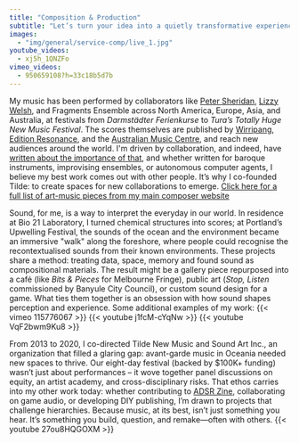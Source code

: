 ```yaml
---
title: "Composition & Production"
subtitle: "Let’s turn your idea into a quietly transformative experience that is creatively uncompromising."
images:
  - "img/general/service-comp/live_1.jpg"
youtube_videos:
  - xj5h_1QNZFo
vimeo_videos:
  - 950659108?h=33c18b5d7b
---
```

My music has been performed by collaborators like [Peter Sheridan](https://www.marriedflutes.net/), [Lizzy Welsh](https://www.lizzywelsh.com/), and Fragments Ensemble across North America, Europe, Asia, and Australia, at festivals from *Darmstädter Ferienkurse* to *Tura’s Totally Huge New Music Festival*. The scores themselves are published by [Wirripang](https://www.australiancomposers.com), [Edition Resonance](https://www.edition-resonance.xyz), and the [Australian Music Centre](https://www.australianmusiccentre.com.au), and reach new audiences around the world. I'm driven by collaboration, and indeed, have [written about the importance of that](https://www.cambridgescholars.com/product/978-1-5275-0577-3), and whether written for baroque instruments, improvising ensembles, or autonomous computer agents, I believe my best work comes out with other people. It’s why I co-founded Tilde: to create spaces for new collaborations to emerge.  [Click here for a full list of art-music pieces from my main composer website](https://www.vgiles.net/music)

Sound, for me, is a way to interpret the everyday in our world. In residence at Bio 21 Laboratory, I turned chemical structures into scores; at Portland’s Upwelling Festival, the sounds of the ocean and the environment became an immersive "walk" along the foreshore, where people could recognise the recontextualised sounds from their known environments. These projects share a method: treating data, space, memory and found sound as compositional materials. The result might be a gallery piece repurposed into a café (like *Bits & Pieces* for Melbourne Fringe), public art (*Stop, Listen* commissioned by Banyule City Council), or custom sound design for a game. What ties them together is an obsession with how sound shapes perception and experience. Some additional examples of my work: {{< vimeo 115776067 >}} {{< youtube j1fcM-cYqNw >}} {{< youtube VqF2bwm9Ku8 >}}

From 2013 to 2020, I co-directed Tilde New Music and Sound Art Inc., an organization that filled a glaring gap: avant-garde music in Oceania needed new spaces to thrive. Our eight-day festival (backed by $100K+ funding) wasn’t just about performances – it wove together panel discussions on equity, an artist academy, and cross-disciplinary risks. That ethos carries into my other work today: whether contributing to [ADSR Zine](https://www.adsrzine.com/), collaborating on game audio, or developing DIY publishing, I’m drawn to projects that challenge hierarchies. Because music, at its best, isn’t just something you hear. It’s something you build, question, and remake—often with others.  {{< youtube 27ou8HQGOXM >}}